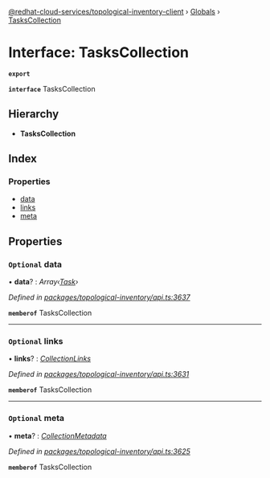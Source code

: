 [@redhat-cloud-services/topological-inventory-client](../README.md) › [Globals](../globals.md) › [TasksCollection](taskscollection.md)

# Interface: TasksCollection

**`export`** 

**`interface`** TasksCollection

## Hierarchy

* **TasksCollection**

## Index

### Properties

* [data](taskscollection.md#optional-data)
* [links](taskscollection.md#optional-links)
* [meta](taskscollection.md#optional-meta)

## Properties

### `Optional` data

• **data**? : *Array‹[Task](task.md)›*

*Defined in [packages/topological-inventory/api.ts:3637](https://github.com/fhlavac/javascript-clients/blob/master/packages/topological-inventory/api.ts#L3637)*

**`memberof`** TasksCollection

___

### `Optional` links

• **links**? : *[CollectionLinks](collectionlinks.md)*

*Defined in [packages/topological-inventory/api.ts:3631](https://github.com/fhlavac/javascript-clients/blob/master/packages/topological-inventory/api.ts#L3631)*

**`memberof`** TasksCollection

___

### `Optional` meta

• **meta**? : *[CollectionMetadata](collectionmetadata.md)*

*Defined in [packages/topological-inventory/api.ts:3625](https://github.com/fhlavac/javascript-clients/blob/master/packages/topological-inventory/api.ts#L3625)*

**`memberof`** TasksCollection
